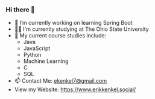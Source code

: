 ### Hi there 👋

- 🔭 I’m currently working on learning Spring Boot
- :student: I'm currently studying at The Ohio State University
- 🌱 My current course studies include:
  - Java
  - JavaScript
  - Python
  - Machine Learning
  - C
  - SQL
- 📫 Contact Me: ekenkel7@gmail.com
- View my Website: https://www.erikkenkel.social/
